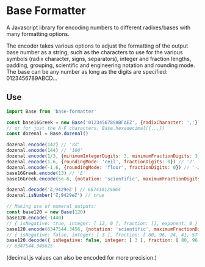 # Base Formatter
A Javascript library for encoding numbers to different radixes/bases with many formatting options.

The encoder takes various options to adjust the formatting of the output base number as a string, such as the characters to use for the various symbols (radix character, signs, separators), integer and fraction lengths, padding, grouping, scientific and engineering notation and rounding mode. The base can be any number as long as the digits are specified: 0123456789ABCD...

## Use
```js
import Base from 'base-formatter'

const base16Greek = new Base('0123456789ΑΒΓΔΕΖ', {radixCharacter: ','})
// or for just the A-F characters, Base.hexadecimal({...})
const dozenal = Base.dozenal()

dozenal.encode(142) // '↋↊'
dozenal.encode(144) // '100'
dozenal.encode(1/3, {minimumIntegerDigits: 3, minimumFractionDigits: 3}) // '000;400'
dozenal.encode(1.6, {roundingMode: 'ceil', fractionDigits: 0}) // '2'
dozenal.encode(-1.6, {roundingMode: 'floor', fractionDigits: 0}) // '-2'
base16Greek.encode(13) // 'Δ'
base16Greek.encode(5e-6, {notation: 'scientific', maximumFractionDigits: 3}) // '1,Β1e-5'

dozenal.decode('↊;9429e↊') // 667430129664
dozenal.isNumber('↊;9429e↊') // true

// Making use of numeral outputs:
const base120 = new Base(120)
base120.encode(-1440)
// { isNegative: true, integer: [ 12, 0 ], fraction: [], exponent: 0 }
base120.encode(6347544.3456, {notation: 'scientific', maximumFractionDigits: 5})
// { isNegative: false, integer: [ 3 ], fraction: [ 80, 96, 24, 41, 57 ], exponent: 3 }
base120.decode({ isNegative: false, integer: [ 3 ], fraction: [ 80, 96, 24, 41, 57 ], exponent: 3 })
// 6347544.345625
```
(decimal.js values can also be encoded for more precision.)
